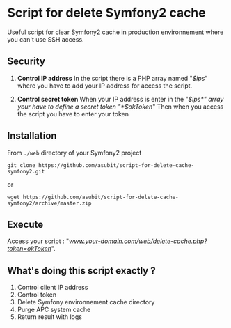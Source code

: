 # Script for delete Symfony2 cache

Useful script for clear Symfony2 cache in production environnement where you can't use SSH access.

Security
--------

1. **Control IP address**
   In the script there is a PHP array named "*$ips*" where you have to add your IP address for access the script.

2. **Control secret token**
   When your IP address is enter in the "*$ips*" array your have to define a secret token "*$okToken*"
   Then when you access the script you have to enter your token

Installation
------------

From `./web` directory of your Symfony2 project

`git clone https://github.com/asubit/script-for-delete-cache-symfony2.git`

or

`wget https://github.com/asubit/script-for-delete-cache-symfony2/archive/master.zip`

Execute
-------

Access your script : "*www.your-domain.com/web/delete-cache.php?token=okToken*".

What's doing this script exactly ?
----------------------------------

1. Control client IP address
2. Control token
3. Delete Symfony environnement cache directory
4. Purge APC system cache
5. Return result with logs
